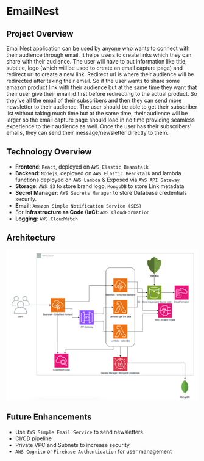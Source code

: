 # EmailNest

## Project Overview
EmailNest application can be used by anyone who wants to connect with their audience through email. It helps users to create links which they can share with their audience. The user will have to put information like title, subtitle, logo (which will be used to create an email capture page) and redirect url to create a new link. Redirect url is where their audience will be redirected after taking their email. So if the user wants to share some amazon product link with their audience but at the same time they want that their user give their email id first before redirecting to the actual product. So they’ve all the email of their subscribers and then they can send more newsletter to their audience. The user should be able to get their subscriber list without taking much time but at the same time, their audience will be larger so the email capture page should load in no time providing seamless experience to their audience as well. Once the user has their subscribers' emails, they can send their message/newsletter directly to them.

## Technology Overview
 - **Frontend**: `React`, deployed on `AWS Elastic Beanstalk`
 - **Backend**: `Nodejs`,  deployed on `AWS Elastic Beanstalk` and lambda functions deployed on `AWS Lambda` & Exposed via `AWS API Gateway`
 - **Storage**: `AWS S3` to store brand logo, `MongoDB` to store Link metadata
 - **Secret Manager**: `AWS Secrets Manager` to store Database credentials securily. 
 - **Email**: `Amazon Simple Notification Service (SES)` 
 - For **Infrastructure as Code (IaC)**: `AWS CloudFormation` 
 - **Logging**: `AWS CloudWatch`

## Architecture

![EmailNest Architecture](EmailNest-Arch.png)

## Future Enhancements
 - Use `AWS Simple Email Service` to send newsletters.
 - CI/CD pipeline  
 - Private VPC and Subnets to increase security
 - `AWS Cognito` or `Firebase Authentication` for user management
